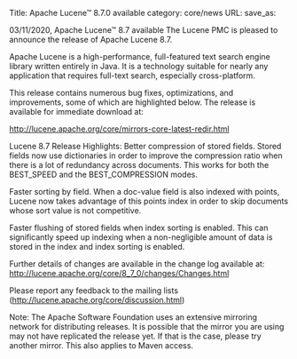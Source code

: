 Title: Apache Lucene™ 8.7.0 available
category: core/news
URL:
save_as:

03/11/2020, Apache Lucene™ 8.7 available
The Lucene PMC is pleased to announce the release of Apache Lucene 8.7.

Apache Lucene is a high-performance, full-featured text search engine library written entirely in Java. It is a technology suitable for nearly any application that requires full-text search, especially cross-platform.

This release contains numerous bug fixes, optimizations, and improvements, some of which are highlighted below. The release is available for immediate download at:

http://lucene.apache.org/core/mirrors-core-latest-redir.html

Lucene 8.7 Release Highlights:
Better compression of stored fields. Stored fields now use dictionaries in order to improve the compression ratio when there is a lot of redundancy across documents. This works for both the BEST_SPEED and the BEST_COMPRESSION modes.

Faster sorting by field. When a doc-value field is also indexed with points, Lucene now takes advantage of this points index in order to skip documents whose sort value is not competitive.

Faster flushing of stored fields when index sorting is enabled. This can significantly speed up indexing when a non-negligible amount of data is stored in the index and index sorting is enabled.

Further details of changes are available in the change log available at: http://lucene.apache.org/core/8_7_0/changes/Changes.html

Please report any feedback to the mailing lists (http://lucene.apache.org/core/discussion.html)

Note: The Apache Software Foundation uses an extensive mirroring network for distributing releases. It is possible that the mirror you are using may not have replicated the release yet. If that is the case, please try another mirror. This also applies to Maven access.
